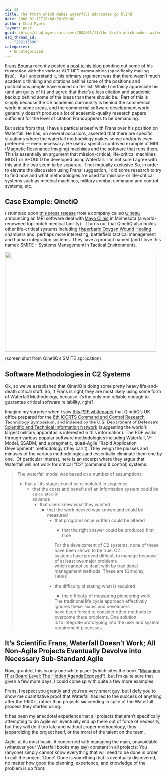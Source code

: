 ```yaml
---
id: 12
title: The truth which makes waterfall advocates go blind
date: 2008-01-11T19:04:58+00:00
author: Chad Myers
layout: post
guid: /blogs/chad_myers/archive/2008/01/11/the-truth-which-makes-waterfall-advocates-go-blind.aspx
dsq_thread_id:
  - "262113590"
categories:
  - Uncategorized
---
```

[Frans Bouma](http://weblogs.asp.net/fbouma) recently posted a [post to his blog](http://weblogs.asp.net/fbouma/archive/2008/01/11/the-waterfall-which-makes-agile-pundits-go-blind.aspx?CommentPosted=true#commentmessage) pointing out some of his frustration with the various ALT.NET communities (specifically mailing lists).&nbsp;&nbsp; As I understand it, his primary argument was that there wasn&#8217;t much academic thinking and citations behind some of the positions and postulations people have voiced on the list. While I certainly appreciate his (and am guilty of it) and agree that there&#8217;s a less citation and academic backup behind some of the ideas than there should be.&nbsp; Part of this is simply because the CS academic community is behind the commercial world in some areas, and the commercial software development world generally doesn&#8217;t produce a lot of academic-quality research papers sufficient for the level of citation Frans appears to be demanding.

But aside from that, I have a particular beef with Frans over his position on Waterfall. He has, on several occasions, asserted that there are specific situations where the waterfall methodology makes sense and/or is even preferred &#8212; even necessary. He used a specific contrived example of MRI (Magnetic Resonance Imaging) machines and the software that runs them.&nbsp; This is essentially an argument that mission-critical, life-critical machines MUST or SHOULD be developed using Waterfall.&nbsp; I&#8217;m not sure I agree with this and the two seem to be separate, if not mutually exclusive.So, in order to elevate the discussion using Frans&#8217; suggestion, I did some research to try to find how and what methodologies are used for mission- or life-critical systems such as medical machines, military combat command and control systems, etc.

## Case Example: QinetiQ

I stumbled upon [this press release](http://www.qinetiq.com/home/case_studies/health/qinetiq_mayo_mrisoftware_deal.html) from a company called [QinetiQ](http://www.qinetiq.com) announcing an MRI software deal with [Mayo Clinic](http://www.mayoclinic.org/) in Minnesota (a world-renowned top-notch medical facility).&nbsp; It turns out that QinetiQ also builds other life-critical systems including [Hyperbaric Oxygen Wound Healing](http://www.qinetiq.com/home/case_studies/health/hyperbaric_oxygen_and_wound_healing.html) chambers and, perhaps more interesting, battlefield tactical management and human integration systems. They have a product named (and I love this name): SMITE &#8211; Systems Management In Tactical Environments.

 <img height="321" src="http://www.qinetiq.com/home/case_studies/health/smite.MediaPar.0003.Image.gif" width="485" />

(screen shot from QinetiQ&#8217;s SMITE application)

## Software Methodologies in C2 Systems

Ok, so we&#8217;ve established that QinetiQ is doing some pretty heavy life-and-death critical stuff. So, if Frans is right, they are most likely using some form of Waterfall Methodology, because it&#8217;s the only one reliable enough to guarantee critical software reliability, right?

Imagine my surprise when I saw [this PDF whitepaper](http://handle.dtic.mil/100.2/ADA466925) that QinetiQ&#8217;s UK office prepared for the [8th ICCRTS Command and Control Research Technology Symposium](http://www.dodccrp.org/events/8th_ICCRTS/Pres/track_4.htm), and [indexed by](http://stinet.dtic.mil/oai/oai?&verb=getRecord&metadataPrefix=html&identifier=ADA466925) the U.S. Department of Defense&#8217;s [Scientific and Technical Information Network](http://stinet.dtic.mil/) (suggesting the world&#8217;s largest military apparatus is interested in this information). The PDF walks through various popular software methodologies including Waterfall, V-Model, SSADM, and a pragmatic, quasi-Agile &#8220;Rapid Application Development&#8221; methodology (they call it). They weigh the plusses and minuses of the various methodologies and essentially eliminate them one by one.&nbsp; Of particular interest, here is an excerpt where they argue that Waterfall will not work for critical &#8220;C2&#8221; (command & control) systems:

> The waterfall model was based on a number of assumptions:&nbsp;&nbsp; 
> 
>   * that all its stages could be completed in sequence 
>       * that the costs and benefits of an information system could be calculated in   
>         advance 
>           * that users knew what they wanted 
>               * that the work needed was known and could be measured 
>                   * that programs once written could be altered 
>                       * that the right answer could be produced first time </ul> 
>                     For the development of C2 systems, none of these have been shown to be true. C2   
>                     systems have proved difficult to manage because of at least two major problems   
>                     which cannot be dealt with by traditional management methods. These are (Grindley,   
>                     1993): 
>                     
>                       * the difficulty of stating what is required 
>                           * the difficulty of measuring pioneering work </ul> 
>                         The traditional life cycle approach effectively ignores these issues and developers   
>                         have been forced to consider other methods to overcome these problems. One solution   
>                         is to integrate prototyping into the user and system requirement processes.</blockquote> 
>                         
>                         ## It&#8217;s Scientific Frans, Waterfall Doesn&#8217;t Work; All Non-Agile Projects Eventually Devolve into Necessary Sub-Standard Agile
>                         
>                         Now, granted, this is only one white paper (which cites the book &#8220;[Managing IT at Board Level: The Hidden Agenda Exposed](http://www.amazon.com/Managing-Board-Level-Financial-Publishing/dp/0273613057)&#8220;), but I&#8217;m quite sure that given a few more days, I could come up with quite a few more examples.
>                         
>                         Frans, I respect you greatly and you&#8217;re a very smart guy, but I defy you to show me quantitative proof that Waterfall has led to the success of anything after the 1950&#8217;s, rather than projects succeeding in spite of the Waterfall process they started using.
>                         
>                         It has been my anecdotal experience that all projects that aren&#8217;t specifically attempting to do Agile will eventually end up there out of force of necessity, but they will do it too late and without proper methodology, thus jeopardizing the project itself, or the moral of the talent on the team.
>                         
>                         Agile, at its most basic, it concerned with managing the main, unavoidable (whatever your Waterfall books may say) constant in all projects: You (anyone) simply cannot know everything that will need to be done in order to call the project &#8216;Done&#8217;. Done is something that is eventually discovered, no matter how good the planning, experience, and knowledge of the problem is up front.